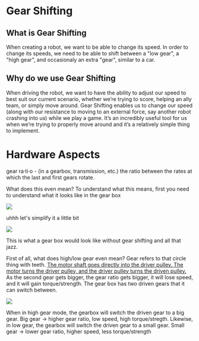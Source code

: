 # Gear Shifting

## What is Gear Shifting

When creating a robot, we want to be able to change its speed. In order to change its speeds, we need to be able to shift between a "low gear", a "high gear", and occasionaly an extra "gear", similar to a car.

## Why do we use Gear Shifting

When driving the robot, we want to have the ability to adjust our speed to best suit our current scenario, whether we’re trying to score, helping an ally team, or simply move around. Gear Shifting enables us to change our speed (along with our resistance to moving to an external force, say another robot crashing into us) while we play a game. It’s an incredibly useful tool for us when we’re trying to properly move around and it’s a relatively simple thing to implement.

# Hardware Aspects

gear ra·ti·o - (in a gearbox, transmission, etc.) the ratio between the rates at which the last and first gears rotate.

What does this even mean? To understand what this means, first you need to understand what it looks like in the gear box

![](https://qph.fs.quoracdn.net/main-qimg-7a3e7700c0abc87f8ae3ca4299003fae-c)

uhhh let's simplify it a little bit

![](https://www.researchgate.net/profile/Aghil-Yousefi-Koma/publication/267488568/figure/fig4/AS:324268555554818@1454323056198/schematic-of-the-rear-pulley-in-two-states-low-gear-and-high-gear.png)

This is what a gear box would look like without gear shifting and all that jazz.

First of all, what does high/low gear even mean? Gear refers to that circle thing with teeth. [The motor shaft goes directly into the driver pulley. The motor turns the driver pulley, and the driver pulley turns the driven pulley.](https://youtu.be/B1AJsUiJuQQ?t=60) As the second gear gets bigger, the gear ratio gets bigger, it will lose speed, and it will gain torque/strength. The gear box has two driven gears that it can switch between. 

![](https://image.shutterstock.com/image-vector/illustration-physics-bicycle-gearing-energy-260nw-1201835926.jpg)

When in high gear mode, the gearbox will switch the driven gear to a big gear. Big gear -> higher gear ratio, low speed, high torque/stregth.
Likewise, in low gear, the gearbox will switch the driven gear to a small gear. Small gear -> lower gear ratio, higher speed, less torque/strength